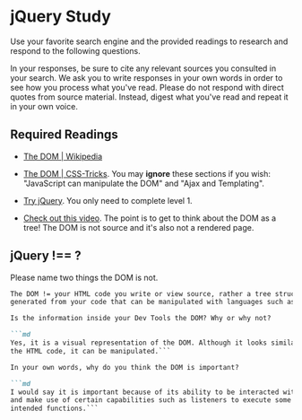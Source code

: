 # jQuery Study

Use your favorite search engine and the provided readings to research and
respond to the following questions.

In your responses, be sure to cite any relevant sources you consulted in your
search. We ask you to write responses in your own words in order to see how you
process what you've read. Please do not respond with direct quotes from source
material. Instead, digest what you've read and repeat it in your own voice.

## Required Readings

-   [The DOM | Wikipedia](https://en.wikipedia.org/wiki/Document_Object_Model)

-   [The DOM | CSS-Tricks](https://css-tricks.com/dom/). You may **ignore**
    these sections if you wish: "JavaScript can manipulate the DOM" and "Ajax
    and Templating".

-   [Try jQuery](http://try.jquery.com/). You only need to complete level 1.

-   [Check out this video](https://www.youtube.com/watch?v=n1cKlKM3jYI). The
point is to get to think about the DOM as a tree! The DOM is not source and
it's also not a rendered page.

## jQuery !== ?

Please name two things the DOM is not.

```md
The DOM != your HTML code you write or view source, rather a tree structure
generated from your code that can be manipulated with languages such as JS.```

Is the information inside your Dev Tools the DOM? Why or why not?

```md
Yes, it is a visual representation of the DOM. Although it looks similar to
the HTML code, it can be manipulated.```

In your own words, why do you think the DOM is important?

```md
I would say it is important because of its ability to be interacted with
and make use of certain capabilities such as listeners to execute some
intended functions.```
